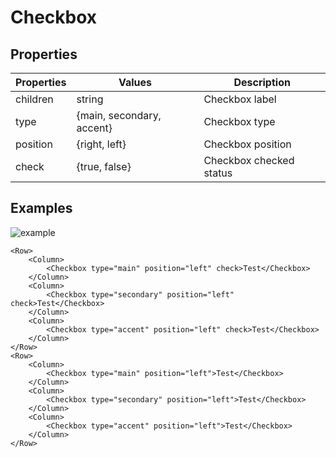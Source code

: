 # Checkbox

## Properties

| Properties | Values                    | Description             |
| ---------- | ------------------------- | ----------------------- |
| children   | string                    | Checkbox label          |
| type       | {main, secondary, accent} | Checkbox type           |
| position   | {right, left}             | Checkbox position       |
| check      | {true, false}             | Checkbox checked status |

## Examples

![example](https://i.imgur.com/abhxNnC.png)

```vue
<Row>
    <Column>
        <Checkbox type="main" position="left" check>Test</Checkbox>
    </Column>
    <Column>
        <Checkbox type="secondary" position="left" check>Test</Checkbox>
    </Column>
    <Column>
        <Checkbox type="accent" position="left" check>Test</Checkbox>
    </Column>
</Row>
<Row>
    <Column>
        <Checkbox type="main" position="left">Test</Checkbox>
    </Column>
    <Column>
        <Checkbox type="secondary" position="left">Test</Checkbox>
    </Column>
    <Column>
        <Checkbox type="accent" position="left">Test</Checkbox>
    </Column>
</Row>
```
